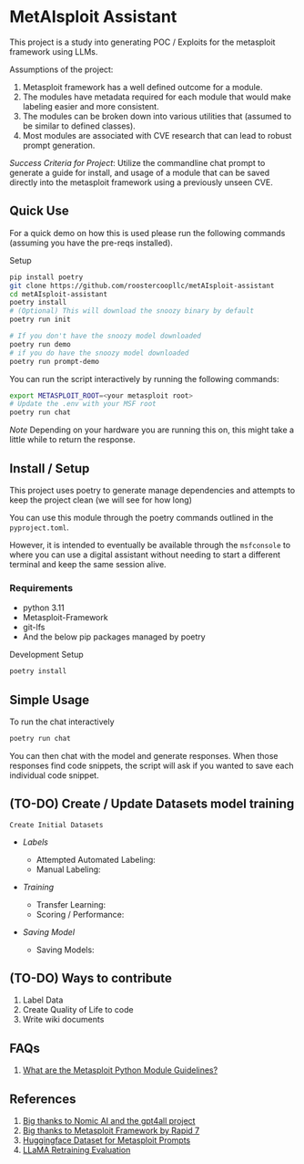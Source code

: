 # MetAIsploit Assistant
This project is a study into generating POC / Exploits for the metasploit framework using LLMs.

Assumptions of the project:
1. Metasploit framework has a well defined outcome for a module.
2. The modules have metadata required for each module that would make labeling easier and more consistent.
3. The modules can be broken down into various utilities that (assumed to be similar to defined classes).
3. Most modules are associated with CVE research that can lead to robust prompt generation.

*Success Criteria for Project*: Utilize the commandline chat prompt to generate a guide for install, and usage of a module that can be saved directly into the metasploit framework using a previously unseen CVE.

## Quick Use
For a quick demo on how this is used please run the following commands (assuming you have the pre-reqs installed).

Setup
```sh
pip install poetry
git clone https://github.com/roostercoopllc/metAIsploit-assistant
cd metAIsploit-assistant
poetry install
# (Optional) This will download the snoozy binary by default
poetry run init
```

```sh
# If you don't have the snoozy model downloaded
poetry run demo
# if you do have the snoozy model downloaded
poetry run prompt-demo
```

You can run the script interactively by running the following commands:
```sh
export METASPLOIT_ROOT=<your metasploit root>
# Update the .env with your MSF root
poetry run chat
```

*Note* Depending on your hardware you are running this on, this might take a little while to return the response.

## Install / Setup
This project uses poetry to generate manage dependencies and attempts to keep the project clean (we will see for how long)

You can use this module through the poetry commands outlined in the `pyproject.toml`.

However, it is intended to eventually be available through the `msfconsole` to where you can use a digital assistant without needing to start a different terminal and keep the same session alive. 

### Requirements
* python 3.11
* Metasploit-Framework
* git-lfs
* And the below pip packages managed by poetry

Development Setup
```sh
poetry install
```

## Simple Usage
To run the chat interactively 
```sh
poetry run chat
```

You can then chat with the model and generate responses. When those responses find code snippets, the script will ask if you wanted to save each individual code snippet. 

## (TO-DO) Create / Update Datasets model training
`Create Initial Datasets`
* *Labels*
  * Attempted Automated Labeling:
  * Manual Labeling:

* *Training*
  * Transfer Learning:
  * Scoring / Performance:

* *Saving Model*
  * Saving Models:

## (TO-DO) Ways to contribute
1. Label Data
2. Create Quality of Life to code
3. Write wiki documents

## FAQs
1. [What are the Metasploit Python Module Guidelines?](https://docs.metasploit.com/docs/development/developing-modules/external-modules/writing-external-python-modules.html)

## References
1. [Big thanks to Nomic AI and the gpt4all project](https://github.com/nomic-ai/gpt4all)
2. [Big thanks to Metasploit Framework by Rapid 7](https://github.com/rapid7/metasploit-framework)
3. [Huggingface Dataset for Metasploit Prompts](https://huggingface.co/datasets/icantiemyshoe/cve-to-metasploit-module) 
4. [LLaMA Retraining Evaluation](https://github.com/zetavg/LLaMA-LoRA-Tuner)